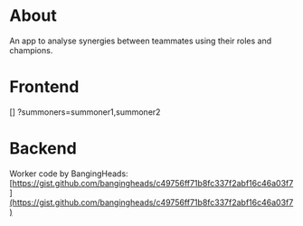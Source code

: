 # About

An app to analyse synergies between teammates using their roles and champions.

# Frontend

[] ?summoners=summoner1,summoner2

# Backend

Worker code by BangingHeads: [https://gist.github.com/bangingheads/c49756ff71b8fc337f2abf16c46a03f7](https://gist.github.com/bangingheads/c49756ff71b8fc337f2abf16c46a03f7)
